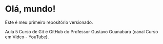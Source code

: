# Olá, mundo!
Este é meu primeiro repositório versionado.

Aula 5 Curso de Git e GitHub do Professor Gustavo Guanabara (canal Curso em Video - YouTube).
